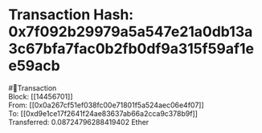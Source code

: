 
Transaction Hash: 0x7f092b29979a5a547e21a0db13a3c67bfa7fac0b2fb0df9a315f59af1ee59acb
====================================================================================
  
#💸Transaction  
Block: [[14456701]]  
From: [[0x0a267cf51ef038fc00e71801f5a524aec06e4f07]]  
To: [[0xd9e1ce17f2641f24ae83637ab66a2cca9c378b9f]]  
Transferred: 0.08724796288419402 Ether